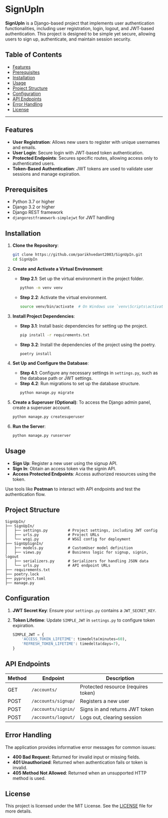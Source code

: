 # SignUpIn

**SignUpIn** is a Django-based project that implements user authentication functionalities, including user registration, login, logout, and JWT-based authentication. This project is designed to be simple yet secure, allowing users to sign up, authenticate, and maintain session security.

## Table of Contents

- [Features](#features)
- [Prerequisites](#prerequisites)
- [Installation](#installation)
- [Usage](#usage)
- [Project Structure](#project-structure)
- [Configuration](#configuration)
- [API Endpoints](#api-endpoints)
- [Error Handling](#error-handling)
- [License](#license)

---

## Features

- **User Registration**: Allows new users to register with unique usernames and emails.
- **User Login**: Secure login with JWT-based token authentication.
- **Protected Endpoints**: Secures specific routes, allowing access only to authenticated users.
- **Token-Based Authentication**: JWT tokens are used to validate user sessions and manage expiration.

## Prerequisites

- Python 3.7 or higher
- Django 3.2 or higher
- Django REST framework
- `djangorestframework-simplejwt` for JWT handling

## Installation

1. **Clone the Repository**:
   ```bash
   git clone https://github.com/parikhvedant2003/SignUpIn.git
   cd SignUpIn
   ```

2. **Create and Activate a Virtual Environment**:
   - **Step 2.1**: Set up the virtual environment in the project folder.
     ```bash
     python -m venv venv
     ```
   - **Step 2.2**: Activate the virtual environment.
     ```bash
     source venv/bin/activate  # On Windows use `venv\Scripts\activate`
     ```

3. **Install Project Dependencies**:
   - **Step 3.1**: Install basic dependencies for setting up the project.
     ```bash
     pip install -r requirements.txt
     ```
   - **Step 3.2**: Install the dependencies of the project using the poetry.
     ```bash
     poetry install
     ```

4. **Set Up and Configure the Database**:
   - **Step 4.1**: Configure any necessary settings in `settings.py`, such as the database path or JWT settings.
   - **Step 4.2**: Run migrations to set up the database structure.
     ```bash
     python manage.py migrate
     ```

5. **Create a Superuser (Optional)**:
   To access the Django admin panel, create a superuser account.
   ```bash
   python manage.py createsuperuser
   ```

6. **Run the Server**:
   ```bash
   python manage.py runserver
   ```

## Usage

- **Sign Up**: Register a new user using the signup API.
- **Sign In**: Obtain an access token via the signin API.
- **Access Protected Endpoints**: Access authorized resources using the token.

Use tools like **Postman** to interact with API endpoints and test the authentication flow.

## Project Structure

```
SignUpIn/
├── SignUpIn/
│   ├── settings.py         # Project settings, including JWT config
│   ├── urls.py             # Project URLs
│   └── wsgi.py             # WSGI config for deployment
├── SignUpSignIn/
│   ├── models.py           # CustomUser model definition
│   ├── views.py            # Business logic for signup, signin, logout
│   ├── serializers.py      # Serializers for handling JSON data
│   └── urls.py             # API endpoint URLs
├── requirements.txt
├── poetry.lock
├── pyproject.toml
├── manage.py
```

## Configuration

1. **JWT Secret Key**: Ensure your `settings.py` contains a `JWT_SECRET_KEY`.
2. **Token Lifetime**:
   Update `SIMPLE_JWT` in `settings.py` to configure token expiration.
   
   ```python
   SIMPLE_JWT = {
       'ACCESS_TOKEN_LIFETIME': timedelta(minutes=60),
       'REFRESH_TOKEN_LIFETIME': timedelta(days=7),
   }
   ```

## API Endpoints

| Method | Endpoint            | Description                         |
|--------|---------------------|-------------------------------------|
| GET    | `/accounts/`        | Protected resource (requires token) |
| POST   | `/accounts/signup/` | Registers a new user                |
| POST   | `/accounts/signin/` | Signs in and returns JWT token      |
| POST   | `/accounts/logout/` | Logs out, clearing session          |

## Error Handling

The application provides informative error messages for common issues:
- **400 Bad Request**: Returned for invalid input or missing fields.
- **401 Unauthorized**: Returned when authentication fails or token is invalid.
- **405 Method Not Allowed**: Returned when an unsupported HTTP method is used.

## License

This project is licensed under the MIT License. See the [LICENSE](LICENSE) file for more details.
